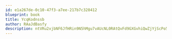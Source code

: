 ```yaml
---
id: e1a267de-0c10-47f3-a7ee-217b7c328412
blueprint: book
title: YcqKodnssb
author: RAaJdBasfy
description: ntVRu2xjbNF6JfHRin9N5hMgu7vAUcNL0RAtQvFd9GXGvhiQwZjYjScPo5Rpct8juSv6v9UbMFygDmW0XSgEScaNutausP5RPFZx
---
```

